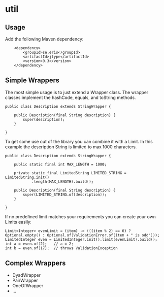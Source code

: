# util


## Usage

Add the following Maven dependency:

        <dependency>
            <groupId>se.eris</groupId>
            <artifactId>jtype</artifactId>
            <version>0.3</version>
        </dependency>


## Simple Wrappers

The most simple usage is to just extend a Wrapper class. The wrapper classes implement 
the hashCode, equals, and toString methods.

    public class Description extends StringWrapper {
    
        public Description(final String description) {
            super(description);
        }
    
    }

To get some use out of the library you can combine it with a Limit. In this example the description String 
is limited to max 1000 characters. 

    public class Description extends StringWrapper {
    
        public static final int MAX_LENGTH = 1000;
    
        private static final LimitedString LIMITED_STRING = LimitedString.init()
                .length(MAX_LENGTH).build();
    
        public Description(final String description) {
            super(LIMITED_STRING.of(description));
        }
    
    }

If no predefined limit matches your requirements you can create your own Limits easily:

    Limit<Integer> evenLimit = (item) -> (((item % 2) == 0) ? Optional.empty() : Optional.of(ValidationError.of(item + " is odd")));
    LimitedInteger even = LimitedInteger.init().limit(evenLimit).build();
    int a = even.of(2);   // a = 2;
    int b = even.of(17);  // throws ValidationException
 
## Complex Wrappers

* DyadWrapper
* PairWrapper
* OneOfWrapper
* ...
